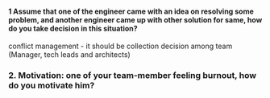 #### 1 Assume that one of the engineer came with an idea on resolving some problem, and another engineer came up with other solution for same, how do you take decision in this situation?
conflict management - it should be collection decision among team (Manager, tech leads and 
architects)

### 2. Motivation: one of your team-member feeling burnout, how do you motivate him?
